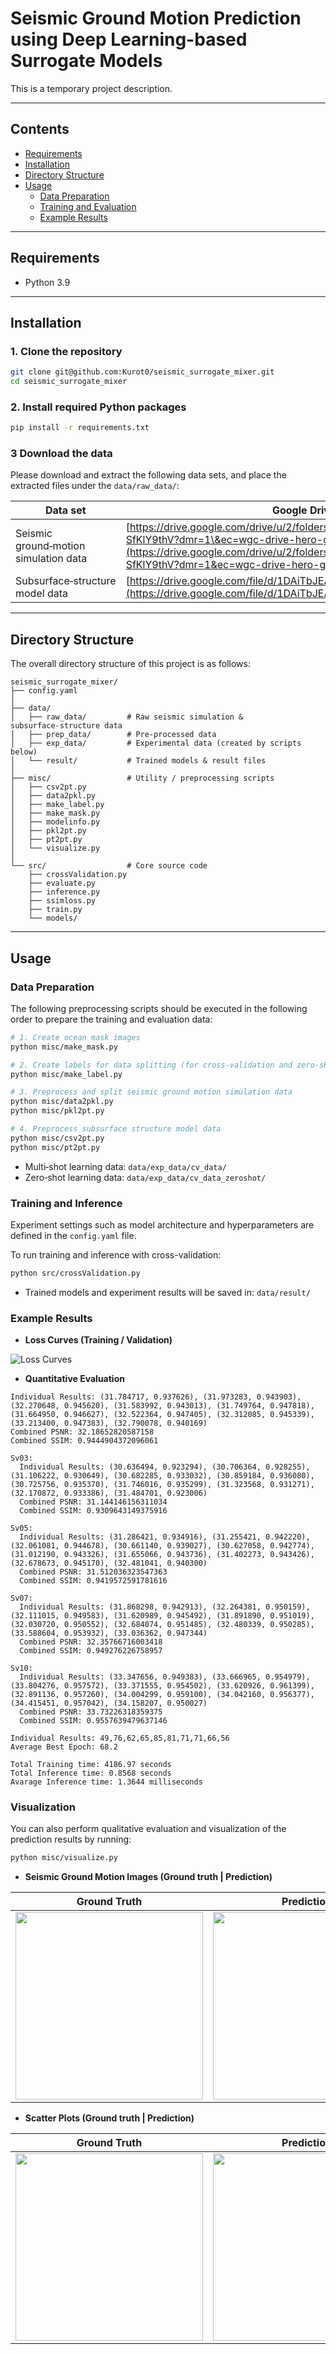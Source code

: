 # Seismic Ground Motion Prediction using Deep Learning-based Surrogate Models

This is a temporary project description.

---

## Contents

- [Requirements](#requirements)
- [Installation](#installation)
- [Directory Structure](#directory-structure)
- [Usage](#usage)
    - [Data Preparation](#data-preparation)
    - [Training and Evaluation](#training-and-evaluation)
    - [Example Results](#example-results)
---

## Requirements

- Python 3.9

---

## Installation

### 1. Clone the repository

```bash
git clone git@github.com:Kurot0/seismic_surrogate_mixer.git
cd seismic_surrogate_mixer
```

### 2. Install required Python packages

```bash
pip install -r requirements.txt
```

### 3 Download the data

Please download and extract the following data sets, and place the extracted files under the `data/raw_data/`:

| Data set                              | Google Drive URL                                                                                                                                                                                                        |
| ------------------------------------- | ----------------------------------------------------------------------------------------------------------------------------------------------------------------------------------------------------------------------- |
| Seismic ground‑motion simulation data | [https://drive.google.com/drive/u/2/folders/1GaLdsRwsOuoXumnlRe-drB-SfKlY9thV?dmr=1\&ec=wgc-drive-hero-goto](https://drive.google.com/drive/u/2/folders/1GaLdsRwsOuoXumnlRe-drB-SfKlY9thV?dmr=1&ec=wgc-drive-hero-goto) |
| Subsurface‑structure model data       | [https://drive.google.com/file/d/1DAiTbJEAKHoQi7zmTjyVBTaXFheSqVhs/view](https://drive.google.com/file/d/1DAiTbJEAKHoQi7zmTjyVBTaXFheSqVhs/view)   

---   

## Directory Structure

The overall directory structure of this project is as follows:
```text
seismic_surrogate_mixer/
├── config.yaml
│
├── data/
│   ├── raw_data/         # Raw seismic simulation & subsurface‑structure data
│   ├── prep_data/        # Pre‑processed data
│   ├── exp_data/         # Experimental data (created by scripts below)
│   └── result/           # Trained models & result files
│
├── misc/                 # Utility / preprocessing scripts
│   ├── csv2pt.py
│   ├── data2pkl.py
│   ├── make_label.py
│   ├── make_mask.py
│   ├── modelinfo.py
│   ├── pkl2pt.py
│   ├── pt2pt.py
│   └── visualize.py
│
└── src/                  # Core source code
    ├── crossValidation.py
    ├── evaluate.py
    ├── inference.py
    ├── ssimloss.py
    ├── train.py
    └── models/
```

---

## Usage

### Data Preparation

The following preprocessing scripts should be executed in the following order to prepare the training and evaluation data:

```bash
# 1️. Create ocean mask images
python misc/make_mask.py

# 2️. Create labels for data splitting (for cross-validation and zero-shot learning)
python misc/make_label.py

# 3️. Preprocess and split seismic ground motion simulation data
python misc/data2pkl.py
python misc/pkl2pt.py

# 4️. Preprocess subsurface structure model data
python misc/csv2pt.py
python misc/pt2pt.py
```

- Multi‑shot learning data:  `data/exp_data/cv_data/`
- Zero‑shot learning data: `data/exp_data/cv_data_zeroshot/`

### Training and Inference

Experiment settings such as model architecture and hyperparameters are defined in the `config.yaml` file.

To run training and inference with cross-validation:

```bash
python src/crossValidation.py
```

- Trained models and experiment results will be saved in: `data/result/`

### Example Results

- **Loss Curves (Training / Validation)**

![Loss Curves](./img/loss_curve_example.png)

- **Quantitative Evaluation**
```
Individual Results: (31.784717, 0.937626), (31.973283, 0.943903), (32.270648, 0.945620), (31.583992, 0.943013), (31.749764, 0.947818), (31.664950, 0.946627), (32.522364, 0.947405), (32.312085, 0.945339), (33.213400, 0.947383), (32.790078, 0.940169)
Combined PSNR: 32.18652820587158
Combined SSIM: 0.9444904372096061

Sv03:
  Individual Results: (30.636494, 0.923294), (30.706364, 0.928255), (31.106222, 0.930649), (30.682285, 0.933032), (30.859184, 0.936080), (30.725756, 0.935370), (31.746016, 0.935299), (31.323568, 0.931271), (32.170872, 0.933386), (31.484701, 0.923006)
  Combined PSNR: 31.144146156311034
  Combined SSIM: 0.9309643149375916

Sv05:
  Individual Results: (31.286421, 0.934916), (31.255421, 0.942220), (32.061081, 0.944678), (30.661140, 0.939027), (30.627058, 0.942774), (31.012190, 0.943326), (31.655066, 0.943736), (31.402273, 0.943426), (32.678673, 0.945170), (32.481041, 0.940300)
  Combined PSNR: 31.512036323547363
  Combined SSIM: 0.9419572591781616

Sv07:
  Individual Results: (31.868298, 0.942913), (32.264381, 0.950159), (32.111015, 0.949583), (31.620989, 0.945492), (31.891890, 0.951019), (32.030720, 0.950552), (32.684074, 0.951485), (32.480339, 0.950285), (33.588604, 0.953932), (33.036362, 0.947344)
  Combined PSNR: 32.35766716003418
  Combined SSIM: 0.949276226758957

Sv10:
  Individual Results: (33.347656, 0.949383), (33.666965, 0.954979), (33.804276, 0.957572), (33.371555, 0.954502), (33.620926, 0.961399), (32.891136, 0.957260), (34.004299, 0.959100), (34.042160, 0.956377), (34.415451, 0.957042), (34.158207, 0.950027)
  Combined PSNR: 33.73226318359375
  Combined SSIM: 0.9557639479637146

Individual Results: 49,76,62,65,85,81,71,71,66,56
Average Best Epoch: 68.2

Total Training time: 4186.97 seconds
Total Inference time: 0.8568 seconds
Avarage Inference time: 1.3644 milliseconds
```

### Visualization

You can also perform qualitative evaluation and visualization of the prediction results by running:
```bash
python misc/visualize.py
```

- **Seismic Ground Motion Images (Ground truth | Prediction)**

| Ground Truth | Prediction |
|:------------:|:----------:|
| <img src="./img/seismic_gt.png" width="300"/> | <img src="./img/seismic_pred.png" width="300"/> |

- **Scatter Plots (Ground truth | Prediction)**

| Ground Truth | Prediction |
|:------------:|:----------:|
| <img src="./img/scatter_gt.png" width="300"/> | <img src="./img/scatter_pred.png" width="300"/> |


